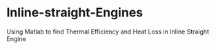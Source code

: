 # Inline-straight-Engines
Using Matlab to find Thermal Efficiency and Heat Loss in Inline Straight Engine 
